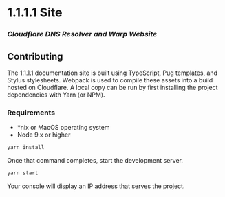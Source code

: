 # 1.1.1.1 Site

### _Cloudflare DNS Resolver and Warp Website_

## Contributing

The 1.1.1.1 documentation site is built using TypeScript, Pug templates, and Stylus stylesheets. Webpack is used to compile these assets into a build hosted on Cloudflare. A local copy can be run by first installing the project dependencies with Yarn (or NPM).

### Requirements

- *nix or MacOS operating system
- Node 9.x or higher

```bash
yarn install
```

Once that command completes, start the development server.

```bash
yarn start
```

Your console will display an IP address that serves the project.
